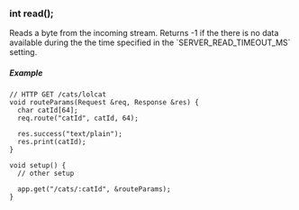 <h3 id='req.read'>int read();</h3>
Reads a byte from the incoming stream. Returns -1 if the there is no data available during the the time specified in the `SERVER_READ_TIMEOUT_MS` setting.


##### Example
```arduino
// HTTP GET /cats/lolcat
void routeParams(Request &req, Response &res) {
  char catId[64];
  req.route("catId", catId, 64);

  res.success("text/plain");
  res.print(catId);
}

void setup() {
  // other setup

  app.get("/cats/:catId", &routeParams);
}
```